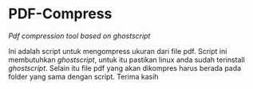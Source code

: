 # PDF-Compress
*Pdf compression tool based on ghostscript*

Ini adalah script untuk mengompress ukuran dari file pdf. Script ini membutuhkan *ghostscript*, untuk itu pastikan linux anda sudah terinstall *ghostscript*. Selain itu file pdf yang akan dikompres harus berada pada folder yang sama dengan script. Terima kasih
